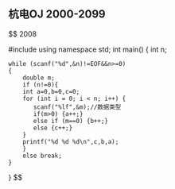 

## 杭电OJ 2000-2099

$$
2008

#include<cstdio>
using namespace std;
int main()
{
    int n;

    while (scanf("%d",&n)!=EOF&&n>=0)
    {
        double m;
        if (n!=0){
        int a=0,b=0,c=0;
        for (int i = 0; i < n; i++) {
           scanf("%lf",&m);//数据类型
           if(m>0) {a++;}
           else if (m==0) {b++;}
           else {c++;}
        }
        printf("%d %d %d\n",c,b,a);
        }
        else break;
    }
}
$$


